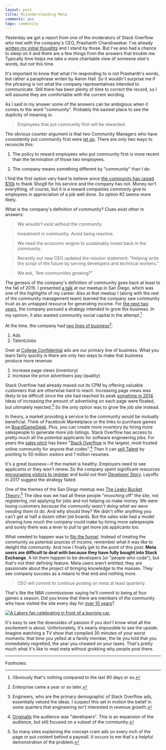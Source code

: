 ```yaml
---
layout: post
title: Misunderstanding Meta
comments: yes
tags: community
---
```


Yesterday we got a report from one of the moderators of Stack Overflow
who met with the company's CEO, Prashanth Chandrasekar. I've already
[written my initial
thoughts](https://meta.stackoverflow.com/a/393553/1438) and I stand by
those. But I've also had a chance to sleep on it and there are a few
things from the answers that trouble me. Typically time helps me take
a more charitable view of someone else's words, but not this time.

It's important to know that what I'm responding to is not Prashanth's
words, but rather a paraphrase writen by Aaron Hall. So it wouldn't
surprise me if the phrasing is not what the company representatives
intended to communicate. Still there has been plenty of time to
correct the record, so I will assume they are comfortable with the
current wording.

As I said in my answer some of the answers can be ambigious when it
comes to the word "community". Probably the easiest place to see the
duplicity of meaning is:

> Employees that put community first will be rewarded.

The obvious counter argument is that two Community Managers who have
consistently put community first were [let
go](https://meta.stackoverflow.com/questions/392867/in-case-you-missed-it-shog9-and-robert-cartaino-are-no-longer-staff-members-at). There
are only two ways to reconcile this:

1. The policy to reward employees who put community first is more
   recent than the termination of those two employees.
   
2. The company means something different by "community" than I do.

I find the first option very hard to believe since [the community has
raised
$10k](https://www.gofundme.com/f/thanking-josh-heyer-for-shaping-stack-overflow)
to thank Shog9 for his service and the company has not. Money isn't
everything, of course, but it is a reward companies commonly give to
employees in appreciation of a job well done. So option #2 seems more
likely.

What _is_ the company's definition of community? Clues exist other in
answers:

> We wouldn't exist without the community.

> Investment in community. Avoid being reactive.

> We need the economic engine to sustainably invest back in the
> community.

> Recently our new CEO updated the mission statement: "Helping write
> the script of the future by serving developers and technical
> workers."

> We ask, "Are communities growing?"

The genesis of the company's definition of community goes back at
least to the fall of 2015. I presented [a
talk](https://jlericson.com/2019/04/24/crack_overflow.html) at our
meetup in San Diego, which was one of the highlights of my
career. Also at that meetup I (along with the rest of the community
management team) learned the company saw community trust as an
untapped resource for generating income. For [the next two
years](https://meta.stackexchange.com/q/303005/1438), the company
pursued a strategy intended to grow the business. In my opinion, it
also wasted community social capital in the attempt.[^1]

At the time, the company had [two lines of
business](https://stackoverflow.blog/2016/11/15/how-we-make-money-at-stack-overflow-2016-edition/)[^2]:

1. Ads
2. Talent/Jobs

Over at [College Confidential](https://www.collegeconfidential.com/)
ads are our primary line of business. What you learn fairly quickly is
there are only two ways to make that business produce more revenue:

1. Increase page views (inventory)
2. Increase the price advertisers pay (quality)

Stack Overflow had already maxed out its CPM by offering valuable
customers that are otherwise hard to reach. Increasing page views was
likely to be difficult since the site had reached its peak [sometime
in
2014](https://meta.stackoverflow.com/questions/320223/what-happened-to-stack-overflow-in-2014). Ideas
of increasing the amount of advertising on each page were floated, but
ultimately rejected.[^3] So the only option was to grow the job site
instead.

In theory, a market providing a service to the community would be
mutually beneficial. Think of Facebook Marketplace or the links to
purchase games on
[BoardGameGeek](https://boardgamegeek.com/boardgame/230802/azul). Plus,
you can create more inventory by hiring more salespeople to generate
more job listings. Stack Overflow has access to pretty much all the
potential applicants for software engineering jobs. For years the
[sales pitch](https://stackoverflow.com/company) has been "[Stack
Overflow](https://stackoverflow.com/) is the largest, most trusted
online community for anyone that codes".[^4] Then it can [sell
Talent](https://stackoverflow.com/talent/en) by pointing to 50 million
visitors and 1 million resumes.

It's a great business&mdash;if the market is healthy. Employers need
to see applicants or they won't renew. So the company spent
significant resources [encouraging visitors to
register](https://jlericson.com/2017/07/28/race_to_1k_2.html) and
build out their [Developer
Story](https://stackoverflow.com/users/story/1438). Layoffs in 2017
suggest the strategy failed.

One of the themes of the San Diego meetup was [The Leaky Bucket
Theory](https://www.clv-calculator.com/customer-retention/crm-clv/leaky-bucket-theory/).[^5]
The idea was we had all these people "mooching off" the site, not
registering, not applying for jobs and not helping us make money. We
were losing customers _because the community wasn't doing what we were
needing them to do_. And why should they? We didn't offer anything you
can't get at half a dozen other job boards. But the sales side had a
model showing how much the company could make by hiring more
salespeople and surely there was a lever to pull to get more job
applicants too.

What needed to happen was to [flip the
funnel](https://tinyletter.com/ben/letters/why-i-hate-funnels). Instead
of treating the community as potential sources of income, remember
what it was like to delight the community. And now I finally get to
the point of this post: **Meta users are difficult to deal with because
they have fully bought into Stack Exchange**. A lot them happen to be
developers (or "people who code"), but that's not their defining
feature. Meta users aren't entitled; they are passionate about the
project of bringing knowledge to the masses. They see company success
as a means to that end and nothing more.

> CEO will commit to continue posting on meta at least quarterly.

That's like the NBA commissioner saying he'll commit to being at four
games a season. Did you know that there are members of the community
who have visited the site every day for [over 10
years](https://meta.stackexchange.com/questions/122976/anyone-with-a-visited-3652-days-3652-consecutive-in-their-profile)? 

[![A Lakers fan celebrating in front of a burning
car.](/images/lakers_riot.jpg)](https://ftw.usatoday.com/2014/04/uconn-kentucky-national-championship-celebration/ap-a01-lakers-21-c01-riot-lakers-21-s-bkn-usa-ca)

It's easy to see the downsides of passion if you don't know what all
the excitement is about. Unfortunately, it's nearly impossible to see
the upside. Imagine watching a TV show that compiled 30 minutes of
your worst moments: that time you yelled at a family member, the lie
you told that you immediately regretted, the year you cheated on your
taxes. That's pretty much what it's like to read meta without grokking
why people post there.

---

Footnotes:

[^1]: Obviously that's nothing compared to the last 90 days or so. 

[^2]: Enterprise came a year or so later.

[^3]: Engineers, who are the primary demographic of Stack Overflow
    ads, essentially vetoed the ideas. I suspect this set in motion
    the belief in some quarters that engineering isn't interested in
    revenue growth.
	
[^4]:
    [Originally](https://web.archive.org/web/20170701185947/https://stackoverflow.com/company)
    the audience was "developers". This is an expansion of the
    audience, but still focused on a subset of the community.
	
[^5]: So many sites explaining the concept cram ads on every inch of
    the page or put content behind a paywall. It occurs to me that's a
    helpful demonstration of the problem.
